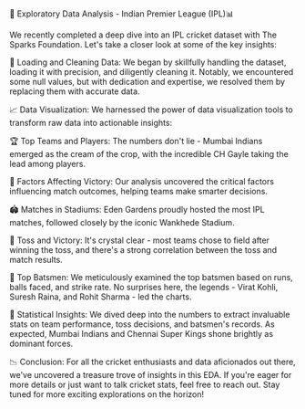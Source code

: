 🏏 Exploratory Data Analysis - Indian Premier League (IPL)📊

We recently completed a deep dive into an IPL cricket dataset with The Sparks Foundation. Let's take a closer look at some of the key insights:

📌 Loading and Cleaning Data:
We began by skillfully handling the dataset, loading it with precision, and diligently cleaning it. Notably, we encountered some null values, but with dedication and expertise, we resolved them by replacing them with accurate data.

📈 Data Visualization:
We harnessed the power of data visualization tools to transform raw data into actionable insights:

🏆 Top Teams and Players: 
The numbers don't lie - Mumbai Indians emerged as the cream of the crop, with the incredible CH Gayle taking the lead among players.

💪 Factors Affecting Victory: 
Our analysis uncovered the critical factors influencing match outcomes, helping teams make smarter decisions.

🏟️ Matches in Stadiums: 
Eden Gardens proudly hosted the most IPL matches, followed closely by the iconic Wankhede Stadium.

🤝 Toss and Victory: 
It's crystal clear - most teams chose to field after winning the toss, and there's a strong correlation between the toss and match results.

🏏 Top Batsmen: 
We meticulously examined the top batsmen based on runs, balls faced, and strike rate. No surprises here, the legends - Virat Kohli, Suresh Raina, and Rohit Sharma - led the charts.

🔢 Statistical Insights:
We dived deep into the numbers to extract invaluable stats on team performance, toss decisions, and batsmen's records. As expected, Mumbai Indians and Chennai Super Kings shone brightly as dominant forces.

📉 Conclusion:
For all the cricket enthusiasts and data aficionados out there, we've uncovered a treasure trove of insights in this EDA. If you're eager for more details or just want to talk cricket stats, feel free to reach out. Stay tuned for more exciting explorations on the horizon!
